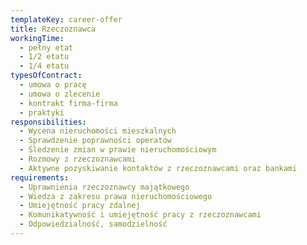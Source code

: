 ```yaml
---
templateKey: career-offer
title: Rzeczoznawca
workingTime:
  - pełny etat
  - 1/2 etatu
  - 1/4 etatu
typesOfContract:
  - umowa o pracę
  - umowa o zlecenie
  - kontrakt firma-firma
  - praktyki
responsibilities:
  - Wycena nieruchomości mieszkalnych
  - Sprawdzenie poprawności operatów
  - Śledzenie zmian w prawie nieruchomościowym
  - Rozmowy z rzeczoznawcami
  - Aktywne pozyskiwanie kontaktów z rzeczoznawcami oraz bankami
requirements:
  - Uprawnienia rzeczoznawcy majątkowego
  - Wiedza z zakresu prawa nieruchomościowego
  - Umiejętność pracy zdalnej
  - Komunikatywność i umiejętność pracy z rzeczoznawcami
  - Odpowiedzialność, samodzielność
---
```

